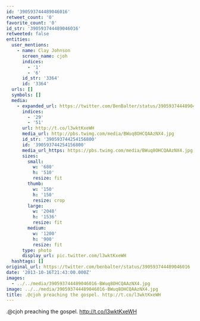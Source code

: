 ```yaml
---
id: '390593744489046016'
retweet_count: '0'
favorite_count: '0'
id_str: '390593744489046016'
retweeted: false
entities:
  user_mentions:
    - name: Clay Johnson
      screen_name: cjoh
      indices:
        - '1'
        - '6'
      id_str: '3364'
      id: '3364'
  urls: []
  symbols: []
  media:
    - expanded_url: https://twitter.com/BenBalter/status/390593744489046016/photo/1
      indices:
        - '29'
        - '51'
      url: http://t.co/l3wktKxeWH
      media_url: http://pbs.twimg.com/media/BWuq8OHCQAAzNX4.jpg
      id_str: '390593744254156800'
      id: '390593744254156800'
      media_url_https: https://pbs.twimg.com/media/BWuq8OHCQAAzNX4.jpg
      sizes:
        small:
          w: '680'
          h: '510'
          resize: fit
        thumb:
          w: '150'
          h: '150'
          resize: crop
        large:
          w: '2048'
          h: '1536'
          resize: fit
        medium:
          w: '1200'
          h: '900'
          resize: fit
      type: photo
      display_url: pic.twitter.com/l3wktKxeWH
  hashtags: []
original_url: https://twitter.com/benbalter/status/390593744489046016
date: '2013-10-16T21:43:00.000Z'
images:
  - ../../media/390593744489046016-BWuq8OHCQAAzNX4.jpg
image: ../../media/390593744489046016-BWuq8OHCQAAzNX4.jpg
title: .@cjoh preaching the gospel. http://t.co/l3wktKxeWH
---
```


.@cjoh preaching the gospel. http://t.co/l3wktKxeWH